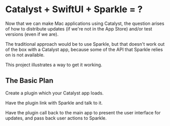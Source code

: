 # Catalyst + SwiftUI + Sparkle = ?

Now that we can make Mac applications using Catalyst, the question arises of how to distribute updates (if we're not in the App Store) and/or test versions (even if we are).

The traditional approach would be to use Sparkle, but that doesn't work out of the box with a Catalyst app, because some of the API that Sparkle relies on is not available.

This project illustrates a way to get it working.

## The Basic Plan

Create a plugin which your Catalyst app loads.

Have the plugin link with Sparkle and talk to it.

Have the plugin call back to the main app to present the user interface for updates, and pass back user actions to Sparkle.



